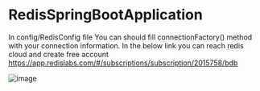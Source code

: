 # RedisSpringBootApplication

In config/RedisConfig file You can should fill connectionFactory() method with your connection information. In the below link you can reach redis cloud and create free account
https://app.redislabs.com/#/subscriptions/subscription/2015758/bdb

![image](https://user-images.githubusercontent.com/34458962/235355706-1be4efe2-b0a0-403e-b0ee-668fa22c2665.png)
